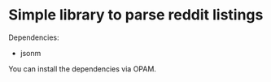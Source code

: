 # Simple library to parse reddit listings

Dependencies:

* jsonm

You can install the dependencies via OPAM.
